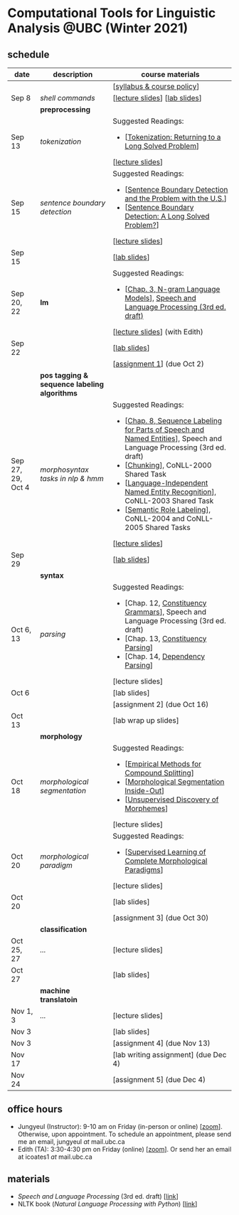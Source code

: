 # Computational Tools for Linguistic Analysis @UBC (Winter 2021)

## schedule
| date |	description	 |course materials |
| ------------ | ------------ | ------------  |
|  |  | [[syllabus & course policy](https://www.overleaf.com/read/twjqrgnvwzdq)] |
| Sep 8 | *shell commands*  | [[lecture slides](https://www.overleaf.com/read/fqqrwxqkjmtb)] [[lab slides](https://www.overleaf.com/read/djddcbxmfqhj)] |
|  | **preprocessing**  | |
| Sep 13 |  *tokenization*  |  Suggested Readings:  <ul><li>[[Tokenization: Returning to a Long Solved Problem](http://aclweb.org/anthology/P/P12/P12-2074.pdf)]</li></ul> [[lecture slides](https://www.overleaf.com/read/scpjfcgjvqyt)] |
| Sep 15  | *sentence boundary detection*   |   Suggested Readings:  <ul><li>[[Sentence Boundary Detection and the Problem with the U.S.](http://aclweb.org/anthology/N/N09/N09-2061.pdf)]</li><li>[[Sentence Boundary Detection: A Long Solved Problem?](http://aclweb.org/anthology/C/C12/C12-2096.pdf)]</li></ul> [[lecture slides](https://www.overleaf.com/read/wkpzqvvqfgmf)] |
| Sep 15 |   | [[lab slides](https://www.overleaf.com/read/nfnzdfpcvnqq)] |
| Sep 20, 22 | **lm**  | Suggested Readings:  <ul><li>[[Chap. 3, N-gram Language Models](https://web.stanford.edu/~jurafsky/slp3/3.pdf)], [Speech and Language Processing (3rd ed. draft)](https://web.stanford.edu/~jurafsky/slp3/)</li></ul> [[lecture slides](https://www.overleaf.com/read/fwxbpssbqkkm)] (with Edith) |
| Sep 22 |   | [[lab slides](https://www.overleaf.com/read/zkqkxkvjdrrb)]  |
|  |   | [[assignment 1](https://www.overleaf.com/read/rsrrcjdnpkvf)] (due Oct 2)  |
|  | **pos tagging & sequence labeling algorithms**  | |
| Sep 27, 29, Oct 4 | *morphosyntax tasks in nlp & hmm* |  Suggested Readings:  <ul><li>[[Chap. 8, Sequence Labeling for Parts of Speech and Named Entities](https://web.stanford.edu/~jurafsky/slp3/8.pdf)], Speech and Language Processing (3rd ed. draft)</li>  <li>[[Chunking](https://www.clips.uantwerpen.be/conll2000/chunking/)], CoNLL-2000 Shared Task</li> <li>[[Language-Independent Named Entity Recognition](https://www.clips.uantwerpen.be/conll2003/ner/)], CoNLL-2003 Shared Task</li><li>[[Semantic Role Labeling](http://www.lsi.upc.edu/~srlconll/)], CoNLL-2004 and CoNLL-2005 Shared Tasks</li> </ul> [[lecture slides](https://www.overleaf.com/read/hxwyvymgyxsy)] |
| Sep 29 |   | [[lab slides](https://www.overleaf.com/read/drrppbcnfdhy)] |
|  | **syntax**  | |
| Oct 6, 13 | *parsing* |  Suggested Readings:  <ul><li>[Chap. 12, [Constituency Grammars](https://web.stanford.edu/~jurafsky/slp3/12.pdf)], Speech and Language Processing (3rd ed. draft)</li>   <li>[Chap. 13, [Constituency Parsing](https://web.stanford.edu/~jurafsky/slp3/13.pdf)]</li>   <li>[Chap. 14, [Dependency Parsing](https://web.stanford.edu/~jurafsky/slp3/14.pdf)]</li> </ul> [lecture slides] |
| Oct 6 |   | [lab slides] |
|  |   | [assignment 2] (due Oct 16)  |
| Oct 13 |   | [lab wrap up slides] |
|  | **morphology**  | |
| Oct 18 | *morphological segmentation*  | Suggested Readings:  <ul><li>[[Empirical Methods for Compound Splitting](http://www.aclweb.org/anthology/E03-1076)]</li> <li>[[Morphological Segmentation Inside-Out](https://www.aclweb.org/anthology/D16-1256/)]</li><li>[[Unsupervised Discovery of Morphemes](http://aclweb.org/anthology/W02-0603)]</li></ul> [lecture slides] |
| Oct 20 | *morphological paradigm* | Suggested Readings:  <ul><li>[[Supervised Learning of Complete Morphological Paradigms](https://www.aclweb.org/anthology/N13-1138)]</li></ul> [lecture slides] |
| Oct 20 |   | [lab slides] |
|  |   | [assignment 3] (due Oct 30)  |
|  | **classification**  | |
| Oct 25, 27 | *...*  | [lecture slides] |
| Oct  27 |  | [lab slides] |
|  | **machine translatoin**  | |
| Nov 1, 3 | *...*  | [lecture slides] |
| Nov 3 |  | [lab slides] |
| Nov 3 |   | [assignment 4] (due Nov 13)  |
| Nov 17 |   | [lab writing assignment] (due Dec 4)  |
| Nov 24 |   | [assignment 5] (due Dec 4)  |


## office hours
* Jungyeul (Instructor): 9-10 am on Friday (in-person or online) [[zoom](https://ubc.zoom.us/j/4232149833?pwd=NDRpUFR4VjVWM2Qyd2sweGpNaFBadz09)]. Otherwise, upon appointment. To schedule an appointment, please send me an email, jungyeul _at_ mail.ubc.ca
* Edith (TA): 3:30-4:30 pm on Friday (online) [[zoom](https://zoom.us/j/6819608527?pwd=UHViTnhMYjM5enhiR1lBMWZKR2sxdz09)]. Or send her an email at icoates1 _at_ mail.ubc.ca


## materials
* _Speech and Language Processing_ (3rd ed. draft) [[link](https://web.stanford.edu/~jurafsky/slp3/)]
* NLTK book (_Natural Language Processing with Python_) [[link](https://www.nltk.org/book/)]
